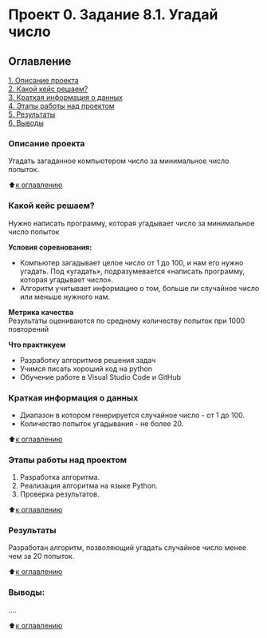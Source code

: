 # Проект 0. Задание 8.1. Угадай число

## Оглавление  
[1. Описание проекта](https://github.com/ProtasovVladimir/SF_Learning/blob/main/project_0/README.md#Описание-проекта)  
[2. Какой кейс решаем?](https://github.com/ProtasovVladimir/SF_Learning/blob/main/project_0/README.md#Какой-кейс-решаем)  
[3. Краткая информация о данных](https://github.com/ProtasovVladimir/SF_Learning/blob/main/project_0/README.md#Краткая-информация-о-данных)  
[4. Этапы работы над проектом](https://github.com/ProtasovVladimir/SF_Learning/blob/main/project_0/README.md#Этапы-работы-над-проектом)  
[5. Результаты](https://github.com/ProtasovVladimir/SF_Learning/blob/main/project_0/README.md#Результаты)    
[6. Выводы](https://github.com/ProtasovVladimir/SF_Learning/blob/main/project_0/README.md#Выводы) 

### Описание проекта    
Угадать загаданное компьютером число за минимальное число попыток.

:arrow_up:[к оглавлению](https://github.com/ProtasovVladimir/SF_Learning/blob/main/project_0/README.md#Оглавление)


### Какой кейс решаем?    
Нужно написать программу, которая угадывает число за минимальное число попыток

**Условия соревнования:**  
- Компьютер загадывает целое число от 1 до 100, и нам его нужно угадать. Под «угадать», подразумевается «написать программу, которая угадывает число».
- Алгоритм учитывает информацию о том, больше ли случайное число или меньше нужного нам.

**Метрика качества**     
Результаты оцениваются по среднему количеству попыток при 1000 повторений

**Что практикуем**     
- Разработку алгоритмов решения задач
- Учимся писать хороший код на python
- Обучение работе в Visual Studio Code и GitHub 

### Краткая информация о данных
- Диапазон в котором генерируется случайное число - от 1 до 100.
- Количество попыток угадывания - не более 20.
  
:arrow_up:[к оглавлению](https://github.com/ProtasovVladimir/SF_Learning/blob/main/project_0/README.md#Оглавление)


### Этапы работы над проектом  
1. Разработка алгоритма.
2. Реализация алгоритма на языке Python.
3. Проверка результатов.  

:arrow_up:[к оглавлению](https://github.com/ProtasovVladimir/SF_Learning/blob/main/project_0/README.md#Оглавление)


### Результаты  
Разработан алгоритм, позволяющий угадать случайное число менее чем за 20 попыток. 

:arrow_up:[к оглавлению](https://github.com/ProtasovVladimir/SF_Learning/blob/main/project_0/README.md#Оглавление)


### Выводы:  
....

:arrow_up:[к оглавлению](https://github.com/ProtasovVladimir/SF_Learning/blob/main/project_0/README.md#Оглавление)

